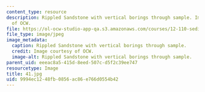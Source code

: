```yaml
---
content_type: resource
description: Rippled Sandstone with vertical borings through sample. Image courtesy
  of OCW.
file: https://ol-ocw-studio-app-qa.s3.amazonaws.com/courses/12-110-sedimentary-geology-fall-2004/9994ec1248fb0856ac86e766d0554b42_41.jpg
file_type: image/jpeg
image_metadata:
  caption: Rippled Sandstone with vertical borings through sample.
  credit: Image courtesy of OCW.
  image-alt: Rippled Sandstone with vertical borings through sample.
parent_uid: eeeac8a5-415d-8eed-507c-d5f2c39ee747
resourcetype: Image
title: 41.jpg
uid: 9994ec12-48fb-0856-ac86-e766d0554b42
---
```

